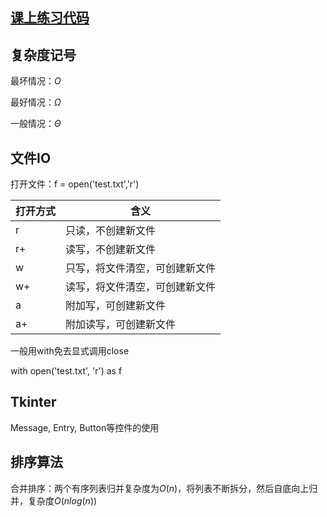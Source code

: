 ## [课上练习代码](https://github.com/wsp1911/BDMI_class_practice/tree/master/3)

## 复杂度记号

最坏情况：$O$ 

最好情况：$\Omega$ 

一般情况：$\Theta$ 

## 文件IO

打开文件：f = open('test.txt','r')

| 打开方式 | 含义                           |
| -------- | ------------------------------ |
| r        | 只读，不创建新文件             |
| r+       | 读写，不创建新文件             |
| w        | 只写，将文件清空，可创建新文件 |
| w+       | 读写，将文件清空，可创建新文件 |
| a        | 附加写，可创建新文件           |
| a+       | 附加读写，可创建新文件         |

一般用with免去显式调用close

with open('test.txt', 'r') as f

## Tkinter

Message, Entry, Button等控件的使用

## 排序算法

合并排序：两个有序列表归并复杂度为$O(n)$，将列表不断拆分，然后自底向上归并，复杂度$O(nlog(n))$ 
